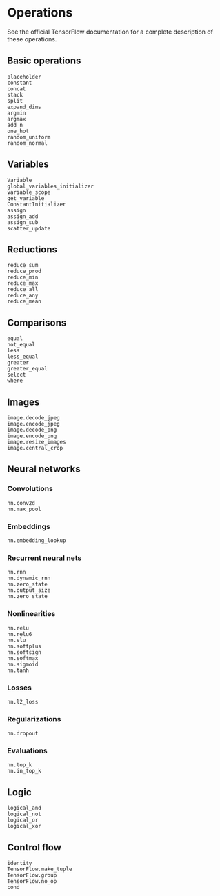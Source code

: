 # Operations

See the official TensorFlow documentation for a complete description of these operations.

## Basic operations

```@docs
placeholder
constant
concat
stack
split
expand_dims
argmin
argmax
add_n
one_hot
random_uniform
random_normal
```

## Variables

```@docs
Variable
global_variables_initializer
variable_scope
get_variable
ConstantInitializer
assign
assign_add
assign_sub
scatter_update
```

## Reductions

```@docs
reduce_sum
reduce_prod
reduce_min
reduce_max
reduce_all
reduce_any
reduce_mean
```

## Comparisons

```@docs
equal
not_equal
less
less_equal
greater
greater_equal
select
where
```

## Images

```@docs
image.decode_jpeg
image.encode_jpeg
image.decode_png
image.encode_png
image.resize_images
image.central_crop
```

## Neural networks

### Convolutions

```@docs
nn.conv2d
nn.max_pool
```

### Embeddings

```@docs
nn.embedding_lookup
```

### Recurrent neural nets

```@docs
nn.rnn
nn.dynamic_rnn
nn.zero_state
nn.output_size
nn.zero_state
```

### Nonlinearities

```@docs
nn.relu
nn.relu6
nn.elu
nn.softplus
nn.softsign
nn.softmax
nn.sigmoid
nn.tanh
```

### Losses

```@docs
nn.l2_loss
```

### Regularizations

```@docs
nn.dropout
```

### Evaluations

```@docs
nn.top_k
nn.in_top_k
```

## Logic

```@docs
logical_and
logical_not
logical_or
logical_xor
```

## Control flow

```@docs
identity
TensorFlow.make_tuple
TensorFlow.group
TensorFlow.no_op
cond
```
